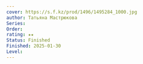 ```yaml
---
cover: https://s.f.kz/prod/1496/1495284_1000.jpg
author: Татьяна Мастрюкова
Series: 
Order: 
rating: ★★
Status: Finished
Finished: 2025-01-30
Level:
---
```








